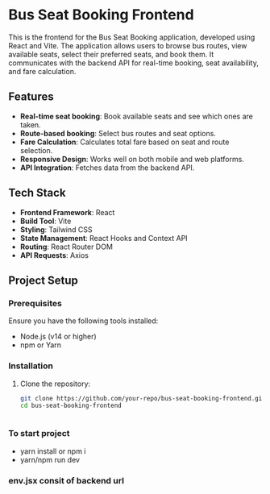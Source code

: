 # Bus Seat Booking Frontend

This is the frontend for the Bus Seat Booking application, developed using React and Vite. The application allows users to browse bus routes, view available seats, select their preferred seats, and book them. It communicates with the backend API for real-time booking, seat availability, and fare calculation.

## Features

- **Real-time seat booking**: Book available seats and see which ones are taken.
- **Route-based booking**: Select bus routes and seat options.
- **Fare Calculation**: Calculates total fare based on seat and route selection.
- **Responsive Design**: Works well on both mobile and web platforms.
- **API Integration**: Fetches data from the backend API.

## Tech Stack

- **Frontend Framework**: React
- **Build Tool**: Vite
- **Styling**: Tailwind CSS
- **State Management**: React Hooks and Context API
- **Routing**: React Router DOM
- **API Requests**: Axios

## Project Setup

### Prerequisites

Ensure you have the following tools installed:

- Node.js (v14 or higher)
- npm or Yarn

### Installation

1. Clone the repository:

   ```bash
   git clone https://github.com/your-repo/bus-seat-booking-frontend.git
   cd bus-seat-booking-frontend



### To start project 
- yarn install or npm i
- yarn/npm run dev

### env.jsx consit of backend url 
